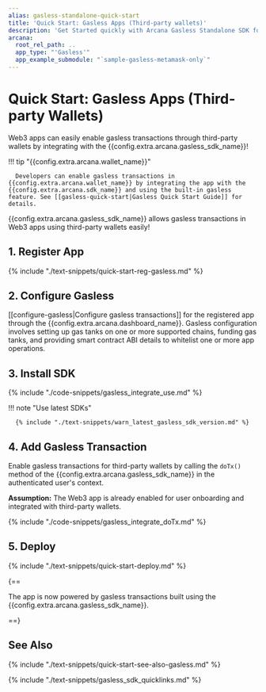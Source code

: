 ```yaml
---
alias: gasless-standalone-quick-start
title: 'Quick Start: Gasless Apps (Third-party wallets)'
description: 'Get Started quickly with Arcana Gasless Standalone SDK for apps by using these step-by-step instructions. Use the Arcana Developer Dashboard to register the app, get a client ID, configure gasless operations and then use the client ID to integrate the app with the Arcana Gasless SDK.'
arcana:
  root_rel_path: ..
  app_type: "'Gasless'"
  app_example_submodule: "`sample-gasless-metamask-only`"
---
```


# Quick Start: Gasless Apps (Third-party Wallets)

Web3 apps can easily enable gasless transactions through third-party wallets by integrating with the {{config.extra.arcana.gasless_sdk_name}}! 

!!! tip "{{config.extra.arcana.wallet_name}}"

      Developers can enable gasless transactions in {{config.extra.arcana.wallet_name}} by integrating the app with the {{config.extra.arcana.sdk_name}} and using the built-in gasless feature. See [[gasless-quick-start|Gasless Quick Start Guide]] for details.
  
<!----
## Overview

Web3 app developers can easily enable zero gas fees for app users by using {{config.extra.arcana.company_name}} SDKs. The process may vary depending on the app use case:

### Use cases

1. **Only {{config.extra.arcana.wallet_name}} Apps**: This use case refers to apps that need to enable gasless transactions **only** with the embedded, non-custodial {{config.extra.arcana.wallet_name}}.
2. **Multi-wallet Apps**: Multi-wallet apps are those that support {{config.extra.arcana.wallet_name}} and third-party browser-based wallets as well. They need to enable gasless transactions in both, the {{config.extra.arcana.wallet_name}} and any third-party browser-based wallet. 
3. **Only Third-party Wallet Apps**: This use case refers to apps that only need to enable gasless transactions for other third-party, browser-based wallets. Such apps do not require any user onboarding functionality or the embedded, non-custodial {{config.extra.arcana.wallet_name}} offered by the {{config.extra.arcana.sdk_name}}.

In every use case above, the developers must first use the  {{config.extra.arcana.dashboard_name}} and register the app, obtain a unique identifier for the app and configure gasless settings. After gasless configuration is complete, developers can proceed to install the requisite SDKs as per the use case and begin app integration.

<img class="an-screenshots" src="/img/an_auth_usage_overview_light.png#only-light" alt="Auth Usage Overview"/>
<img class="an-screenshots" src="/img/an_auth_usage_overview_dark.png#only-dark" alt="Auth Usage Overview"/>

In this guide, we will cover only the **last use case**. For details on the first two use cases, see [[gasless-quick-start|here]].

--->

{{config.extra.arcana.gasless_sdk_name}} allows gasless transactions in Web3 apps using third-party wallets easily!

## 1. Register App

{% include "./text-snippets/quick-start-reg-gasless.md" %}

## 2. Configure Gasless

[[configure-gasless|Configure gasless transactions]] for the registered app through the {{config.extra.arcana.dashboard_name}}. Gasless configuration involves setting up gas tanks on one or more supported chains, funding gas tanks, and providing smart contract ABI details to whitelist one or more app operations.

## 3. Install SDK

{% include "./code-snippets/gasless_integrate_use.md" %}

!!! note "Use latest SDKs"
  
      {% include "./text-snippets/warn_latest_gasless_sdk_version.md" %}

## 4. Add Gasless Transaction

Enable gasless transactions for third-party wallets by calling the `doTx()` method of the {{config.extra.arcana.gasless_sdk_name}} in the authenticated user's context. 

**Assumption:**  The Web3 app is already enabled for user onboarding and integrated with third-party wallets.

{% include "./code-snippets/gasless_integrate_doTx.md" %}

## 5. Deploy 

{% include "./text-snippets/quick-start-deploy.md" %}

{==

The app is now powered by gasless transactions built using the {{config.extra.arcana.gasless_sdk_name}}.

==}

## See Also

{% include "./text-snippets/quick-start-see-also-gasless.md" %}

{% include "./text-snippets/gasless_sdk_quicklinks.md" %}